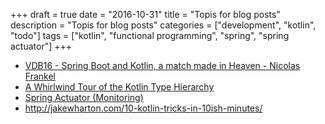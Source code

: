 +++
draft = true
date = "2016-10-31"
title = "Topis for blog posts"
description = "Topis for blog posts"
categories = ["development", "kotlin", "todo"]
tags = ["kotlin", "functional programming", "spring", "spring actuator"]
+++

* [VDB16 - Spring Boot and Kotlin, a match made in Heaven - Nicolas Frankel](https://www.youtube.com/watch?v=sEm_95BPPiA)
* [A Whirlwind Tour of the Kotlin Type Hierarchy](http://natpryce.com/articles/000818.html)
* [Spring Actuator (Monitoring)](http://docs.spring.io/spring-boot/docs/current/reference/htmlsingle/#production-ready)
* http://jakewharton.com/10-kotlin-tricks-in-10ish-minutes/